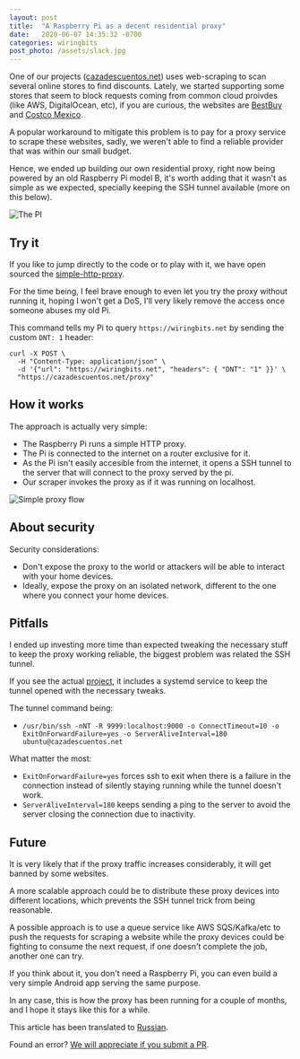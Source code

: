 ```yaml
---
layout: post
title:  "A Raspberry Pi as a decent residential proxy"
date:   2020-06-07 14:35:32 -0700
categories: wiringbits
post_photo: /assets/slack.jpg
---
```


One of our projects ([cazadescuentos.net](https://cazadescuentos.net)) uses web-scraping to scan several online stores to find discounts. Lately, we started supporting some stores that seem to block requests coming from common cloud proivdes (like AWS, DigitalOcean, etc), if you are curious, the websites are [BestBuy](https://www.bestbuy.com) and [Costco Mexico](https://www.costco.com.mx).

A popular workaround to mitigate this problem is to pay for a proxy service to scrape these websites, sadly, we weren't able to find a reliable provider that was within our small budget.

Hence, we ended up building our own residential proxy, right now being powered by an old Raspberry Pi model B, it's worth adding that it wasn't as simple as we expected, specially keeping the SSH tunnel available (more on this below).

![The PI](/assets/simple-proxy-post/rpi-simple-proxy.jpg)

## Try it
If you like to jump directly to the code or to play with it, we have open sourced the [simple-http-proxy](https://github.com/wiringbits/simple-http-proxy).

For the time being, I feel brave enough to even let you try the proxy without running it, hoping I won't get a DoS, I'll very likely remove the access once someone abuses my old Pi.

This command tells my Pi to query `https://wiringbits.net` by sending the custom `DNT: 1` header:

```shell
curl -X POST \
  -H "Content-Type: application/json" \
  -d '{"url": "https://wiringbits.net", "headers": { "DNT": "1" }}' \
  "https://cazadescuentos.net/proxy"
```


## How it works
The approach is actually very simple:
- The Raspberry Pi runs a simple HTTP proxy.
- The Pi is connected to the internet on a router exclusive for it.
- As the Pi isn't easily accesible from the internet, it opens a SSH tunnel to the server that will connect to the proxy served by the pi.
- Our scraper invokes the proxy as if it was running on localhost.

![Simple proxy flow](/assets/simple-proxy-post/simple-proxy-flow.png)


## About security
Security considerations:
- Don't expose the proxy to the world or attackers will be able to interact with your home devices.
- Ideally, expose the proxy on an isolated network, different to the one where you connect your home devices.


## Pitfalls
I ended up investing more time than expected tweaking the necessary stuff to keep the proxy working reliable, the biggest problem was related the SSH tunnel.

If you see the actual [project](https://github.com/wiringbits/simple-http-proxy), it includes a systemd service to keep the tunnel opened with the necessary tweaks.

The tunnel command being:
- `/usr/bin/ssh -nNT -R 9999:localhost:9000 -o ConnectTimeout=10 -o ExitOnForwardFailure=yes -o ServerAliveInterval=180 ubuntu@cazadescuentos.net`

What matter the most:
- `ExitOnForwardFailure=yes` forces ssh to exit when there is a failure in the connection instead of silently staying running while the tunnel doesn't work.
- `ServerAliveInterval=180` keeps sending a ping to the server to avoid the server closing the connection due to inactivity.


## Future
It is very likely that if the proxy traffic increases considerably, it will get banned by some websites.

A more scalable approach could be to distribute these proxy devices into different locations, which prevents the SSH tunnel trick from being reasonable.

A possible approach is to use a queue service like AWS SQS/Kafka/etc to push the requests for scraping a website while the proxy devices could be fighting to consume the next request, if one doesn't complete the job, another one can try.

If you think about it, you don't need a Raspberry Pi, you can even build a very simple Android app serving the same purpose.

In any case, this is how the proxy has been running for a couple of months, and I hope it stays like this for a while.

This article has been translated to [Russian](https://softdroid.net/raspberry-pi-kak-dostoynyy-zhiloy-proksi).

Found an error? [We will appreciate if you submit a PR](https://github.com/wiringbits/wiringbits.github.io/blob/master/_posts/2020-06-07-a-raspberry-pi-as-a-decent-residential-proxy.markdown).
